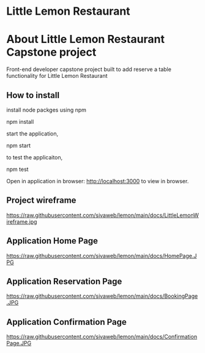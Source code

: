 # Little Lemon Restaurant

# About Little Lemon Restaurant Capstone project
   Front-end developer capstone project built to add reserve a table functionality for Little Lemon Restaurant

## How to install
install node packges using npm

  npm install

start the application,

  npm start

to test the applicaiton,

  npm test
 
Open in application in browser: 
[http://localhost:3000](http://localhost:3000) to view in  browser.

## Project wireframe
https://raw.githubusercontent.com/sivaweb/lemon/main/docs/LittleLemonWireframe.jpg
    
## Application Home Page
https://raw.githubusercontent.com/sivaweb/lemon/main/docs/HomePage.JPG

## Application Reservation Page
https://raw.githubusercontent.com/sivaweb/lemon/main/docs/BookingPage.JPG

## Application Confirmation Page
https://raw.githubusercontent.com/sivaweb/lemon/main/docs/ConfirmationPage.JPG


 